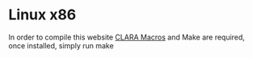 Linux x86
===
In order to compile this website [CLARA Macros](https://github.com/faissaloo/CLARA-Macros) and Make are required, once installed, simply run make
